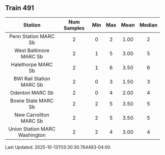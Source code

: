 ## Train 491

| Station | Num Samples | Min | Max | Mean | Median |
| :-----: | :---------: | :-: | :-: | :--: | :----: |
| Penn Station MARC Sb | 2 | 0 | 2 | 1.00 | 2 |
| West Baltimore MARC Sb | 2 | 1 | 5 | 3.00 | 5 |
| Halethorpe MARC Sb | 2 | 1 | 6 | 3.50 | 6 |
| BWI Rail Station MARC Sb | 2 | 0 | 3 | 1.50 | 3 |
| Odenton MARC Sb | 2 | 0 | 4 | 2.00 | 4 |
| Bowie State MARC Sb | 2 | 2 | 5 | 3.50 | 5 |
| New Carrollton MARC Sb | 2 | 2 | 5 | 3.50 | 5 |
| Union Station MARC Washington | 2 | 2 | 4 | 3.00 | 4 |


Last Updated: 2025-10-13T03:30:30.764493-04:00